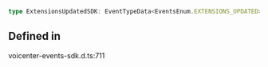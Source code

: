 ```ts
type ExtensionsUpdatedSDK: EventTypeData<EventsEnum.EXTENSIONS_UPDATED>;
```

## Defined in

voicenter-events-sdk.d.ts:711
